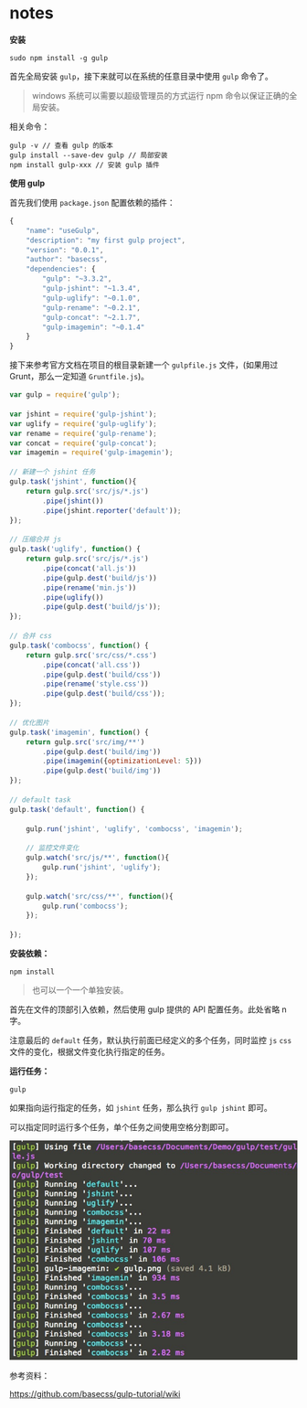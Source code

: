 # notes

**安装**

    sudo npm install -g gulp
    
首先全局安装 `gulp`，接下来就可以在系统的任意目录中使用 `gulp` 命令了。

> windows 系统可以需要以超级管理员的方式运行 npm 命令以保证正确的全局安装。

相关命令：

    gulp -v // 查看 gulp 的版本
    gulp install --save-dev gulp // 局部安装
    npm install gulp-xxx // 安装 gulp 插件
    
**使用 gulp**

首先我们使用 `package.json` 配置依赖的插件：

```javascript
{
	"name": "useGulp",
	"description": "my first gulp project",
	"version": "0.0.1",
	"author": "basecss",
	"dependencies": {
		"gulp": "~3.3.2",
		"gulp-jshint": "~1.3.4",
		"gulp-uglify": "~0.1.0",
		"gulp-rename": "~0.2.1",
		"gulp-concat": "~2.1.7",
		"gulp-imagemin": "~0.1.4"
	}
}
```

接下来参考官方文档在项目的根目录新建一个 `gulpfile.js` 文件，(如果用过 Grunt，那么一定知道 `Gruntfile.js`)。

```javascript
var gulp = require('gulp');

var jshint = require('gulp-jshint');
var uglify = require('gulp-uglify');
var rename = require('gulp-rename');
var concat = require('gulp-concat');
var imagemin = require('gulp-imagemin');

// 新建一个 jshint 任务
gulp.task('jshint', function(){
	return gulp.src('src/js/*.js')
		.pipe(jshint())
		.pipe(jshint.reporter('default'));
});

// 压缩合并 js
gulp.task('uglify', function() {
	return gulp.src('src/js/*.js')
		.pipe(concat('all.js'))
		.pipe(gulp.dest('build/js'))
		.pipe(rename('min.js'))
		.pipe(uglify())
		.pipe(gulp.dest('build/js'));
});

// 合并 css
gulp.task('combocss', function() {
	return gulp.src('src/css/*.css')
		.pipe(concat('all.css'))
		.pipe(gulp.dest('build/css'))
		.pipe(rename('style.css'))
		.pipe(gulp.dest('build/css'));
});

// 优化图片
gulp.task('imagemin', function() {
	return gulp.src('src/img/**')
		.pipe(gulp.dest('build/img'))
		.pipe(imagemin({optimizationLevel: 5}))
		.pipe(gulp.dest('build/img'))
});

// default task
gulp.task('default', function() {
	
	gulp.run('jshint', 'uglify', 'combocss', 'imagemin');
	
	// 监控文件变化
	gulp.watch('src/js/**', function(){
		gulp.run('jshint', 'uglify');
	});
	
	gulp.watch('src/css/**', function(){
		gulp.run('combocss');
	});
	
});
``` 

**安装依赖：**

    npm install
   
> 也可以一个一个单独安装。

首先在文件的顶部引入依赖，然后使用 gulp 提供的 API 配置任务。此处省略 n 字。

注意最后的 `default` 任务，默认执行前面已经定义的多个任务，同时监控 `js` `css` 文件的变化，根据文件变化执行指定的任务。

**运行任务：**

    gulp
    
如果指向运行指定的任务，如 `jshint` 任务，那么执行 `gulp jshint` 即可。

可以指定同时运行多个任务，单个任务之间使用空格分割即可。

![use gulp](screen-short.png)

参考资料：

https://github.com/basecss/gulp-tutorial/wiki